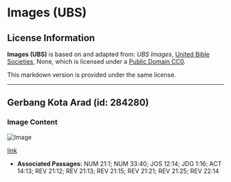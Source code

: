 # Images (UBS)

## License Information

**Images (UBS)** is based on and adapted from: _UBS Images_, [United Bible Societies](https://unitedbiblesocieties.org/), None, which is licensed under a [Public Domain CC0](https://creativecommons.org/public-domain/cc0/).

This markdown version is provided under the same license.



--------------------------------

## Gerbang Kota Arad (id: 284280)

### Image Content

![Image](https://cdn.aquifer.bible/aquifer-content/resources/Media/WEB-0859_city_gate_arad.jpg)

[link](https://cdn.aquifer.bible/aquifer-content/resources/Media/WEB-0859_city_gate_arad.jpg)

* **Associated Passages:** NUM 21:1; NUM 33:40; JOS 12:14; JDG 1:16; ACT 14:13; REV 21:12; REV 21:13; REV 21:15; REV 21:21; REV 21:25; REV 22:14

